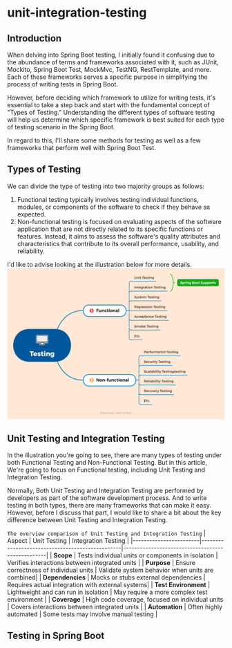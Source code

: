# unit-integration-testing
## Introduction
When delving into Spring Boot testing, I initially found it confusing due to the abundance of terms and frameworks associated with it, such as JUnit, Mockito, Spring Boot Test, MockMvc, TestNG, RestTemplate, and more. Each of these frameworks serves a specific purpose in simplifying the process of writing tests in Spring Boot.

However, before deciding which framework to utilize for writing tests, it's essential to take a step back and start with the fundamental concept of "Types of Testing." Understanding the different types of software testing will help us determine which specific framework is best suited for each type of testing scenario in the Spring Boot.

In regard to this, I'll share some methods for testing as well as a few frameworks that perform well with Spring Boot Test.

## Types of Testing
We can divide the type of testing into two majority groups as follows:
1. Functional testing typically involves testing individual functions, modules, or components of the software to check if they behave as expected.
2. Non-functional testing is focused on evaluating aspects of the software application that are not directly related to its specific functions or features. Instead, it aims to assess the software's quality attributes and characteristics that contribute to its overall performance, usability, and reliability.

I'd like to advise looking at the illustration below for more details.
![enter image description here](images/TypeOfTesting.png)


## Unit Testing and Integration Testing
In the illustration you're going to see, there are many types of testing under both Functional Testing and Non-Functional Testing. But in this article, We're going to focus on Functional testing, including Unit Testing and Integration Testing.

Normally, Both Unit Testing and Integration Testing are performed by developers as part of the software development process.
And to write testing in both types, there are many frameworks that can make it easy. However, before I discuss that part, I would like to share a bit about the key difference between Unit Testing and Integration Testing.

`The overview comparison of Unit Testing and Integration Testing` 
| Aspect                  | Unit Testing                                    | Integration Testing                              |
|------------------------|-------------------------------------------------|--------------------------------------------------|
| **Scope**              | Tests individual units or components in isolation | Verifies interactions between integrated units  |
| **Purpose**            | Ensure correctness of individual units          | Validate system behavior when units are combined|
| **Dependencies**       | Mocks or stubs external dependencies            | Requires actual integration with external systems|
| **Test Environment**   | Lightweight and can run in isolation             | May require a more complex test environment      |
| **Coverage**           | High code coverage, focused on individual units  | Covers interactions between integrated units    |
| **Automation**         | Often highly automated                           | Some tests may involve manual testing            |

## Testing in Spring Boot
